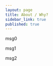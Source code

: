 ```yaml
---
layout: page
title: About / Why?
sidebar_link: true
published: true
---
```

msg0
<p class="message">
  msg1
</p>

msg2
